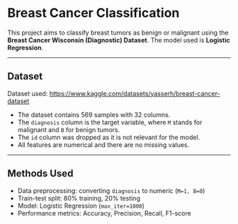 # Breast Cancer Classification

This project aims to classify breast tumors as benign or malignant using the **Breast Cancer Wisconsin (Diagnostic) Dataset**. The model used is **Logistic Regression**.

---

## Dataset

Dataset used: https://www.kaggle.com/datasets/yasserh/breast-cancer-dataset

- The dataset contains 569 samples with 32 columns.
- The `diagnosis` column is the target variable, where `M` stands for malignant and `B` for benign tumors.
- The `id` column was dropped as it is not relevant for the model.
- All features are numerical and there are no missing values.

---

## Methods Used

- Data preprocessing: converting `diagnosis` to numeric (`M=1, B=0`)
- Train-test split: 80% training, 20% testing
- Model: Logistic Regression (`max_iter=1000`)
- Performance metrics: Accuracy, Precision, Recall, F1-score
